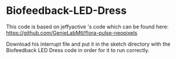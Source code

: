 # Biofeedback-LED-Dress

This code is based on jeffyactive 's code which can be found here:
https://github.com/GenieLabMtl/flora-pulse-neopixels

Download his interrupt file and put it in the sketch directory with the Biofeedback LED Dress code in order for it to run correctly. 
